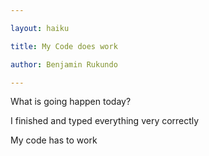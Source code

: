 ```yaml
---

layout: haiku

title: My Code does work

author: Benjamin Rukundo

---
```


What is going happen today?

I finished and typed everything very correctly

My code has to work
